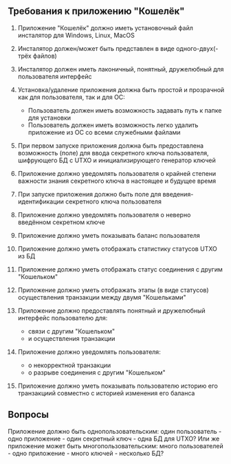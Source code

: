 
## Требования к приложению "Кошелёк"

1. Приложение "Кошелёк" должно иметь установочный файл инсталятор для Windows, Linux, MacOS
2. Инсталятор должен/может быть представлен в виде одного-двух(-трёх файлов)
3. Инсталятор должен иметь лаконичный, понятный, дружелюбный для пользователя интерфейс
4. Установка/удаление приложения должна быть простой и прозрачной как для пользователя, так и для ОС:
	* Пользователь должен иметь возможность задавать путь к папке для установки
	* Пользователь должен иметь возможность легко удалить приложение из ОС со всеми служебными файлами

5. При первом запуске приложения должна быть предоставлена возможность (поле) для ввода секретного ключа пользователя, шифрующего БД с UTXO и инициализирующего генератор ключей
6. Приложение должно уведомлять пользователя о крайней степени важности знания секретного ключа в настоящее и будущее время
7. При запуске приложения должно быть поле для введения-идентификации секретного ключа пользователя
8. Приложение должно уведомлять пользователя о неверно введённом секретном ключе

9.  Приложение должно уметь показывать баланс пользователя
10. Приложение должно уметь отображать статистику статусов UTXO из БД 

11. Приложение должно уметь отображать статус соединения с другим "Кошельком"
12. Приложение должно уметь отображать этапы (в виде статусов) осуществления транзакции между двумя "Кошельками"
13. Приложение должно предоставлять понятный и дружелюбный интерфейс пользователю для:
	* связи с другим "Кошельком"
	* и осуществления транзакции

14. Приложение должно уведомлять пользователя:
	* о некорректной транзакции
	* о разрыве соединения с другим "Кошельком"

15. Приложение должно уметь показывать пользователю	историю его транзакциий совместно с историей изменения его баланса

## Вопросы
Приложение должно быть однопользовательским: один пользователь - одно приложение - один секретный ключ - одна БД для UTXO?
Или же приложение может быть многопользовательским: много пользователей - одно приложение - много ключей - несколько БД?





